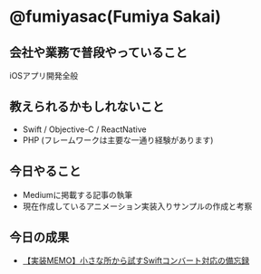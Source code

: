 # @fumiyasac(Fumiya Sakai)

## 会社や業務で普段やっていること

iOSアプリ開発全般

## 教えられるかもしれないこと

+ Swift / Objective-C / ReactNative
+ PHP (フレームワークは主要な一通り経験があります)

## 今日やること

+ Mediumに掲載する記事の執筆
+ 現在作成しているアニメーション実装入りサンプルの作成と考察

## 今日の成果

+ [【実装MEMO】小さな所から試すSwiftコンバート対応の備忘録](https://medium.com/@fumiyasakai/%E5%AE%9F%E8%A3%85memo-%E5%B0%8F%E3%81%95%E3%81%AA%E6%89%80%E3%81%8B%E3%82%89%E8%A9%A6%E3%81%99swift%E3%82%B3%E3%83%B3%E3%83%90%E3%83%BC%E3%83%88%E5%AF%BE%E5%BF%9C%E3%81%AE%E5%82%99%E5%BF%98%E9%8C%B2-137b796c21b3)
